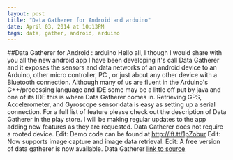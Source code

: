 ```yaml
---
layout: post
title: "Data Gatherer for Android and arduino"
date: April 03, 2014 at 10:13PM
tags: data, gather, android, arduino
---
```

##Data Gatherer for Android : arduino
Hello all, I though I would share with you all the new android app I have been developing it's call Data Gatherer and it exposes the sensors and data networks of an android device to an Arduino, other micro controller, PC , or just about any other device with a Bluetooth connection.
Although many of us are fluent in the Arduino's C++/processing language and IDE some may be a little off put by java and one of its IDE this is where Data Gatherer comes in. Retrieving GPS, Accelerometer, and Gyroscope sensor data is easy as setting up a serial connection.
For a full list of feature please check out the description of Data Gatherer in the play store. I will be making regular updates to the app adding new features as they are requested.
Data Gatherer does not require a rooted device.
Edit: Demo code can be found at http://ift.tt/1pZobur
Edit: Now supports image capture and image data retrieval.
Edit: A free version of data gatherer is now available. Data Gatherer
[link to source](http://ift.tt/1jP5FkH) 
